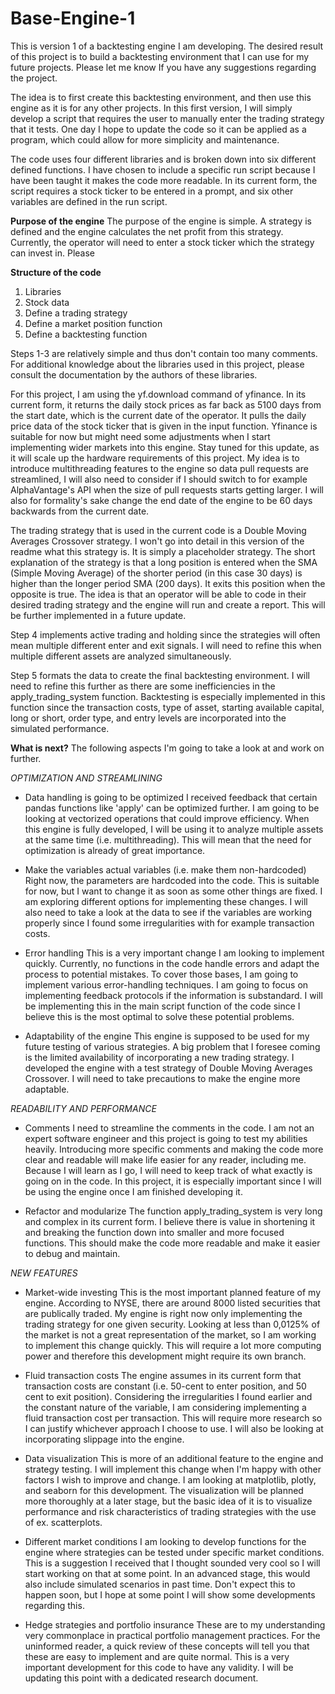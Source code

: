 # Base-Engine-1
This is version 1 of a backtesting engine I am developing. The desired result of this project is to build a backtesting environment that I can use for my future projects. Please let me know If you have any suggestions regarding the project. 

The idea is to first create this backtesting environment, and then use this engine as it is for any other projects. In this first version, I will simply develop a script that requires the user to manually enter the trading strategy that it tests. One day I hope to update the code so it can be applied as a program, which could allow for more simplicity and maintenance.

The code uses four different libraries and is broken down into six different defined functions. I have chosen to include a specific run script because I have been taught it makes the code more readable. In its current form, the script requires a stock ticker to be entered in a prompt, and six other variables are defined in the run script. 

**Purpose of the engine**
The purpose of the engine is simple. A strategy is defined and the engine calculates the net profit from this strategy. Currently, the operator will need to enter a stock ticker which the strategy can invest in. Please 

**Structure of the code**
1. Libraries
2. Stock data
3. Define a trading strategy
4. Define a market position function
5. Define a backtesting function

Steps 1-3 are relatively simple and thus don't contain too many comments. For additional knowledge about the libraries used in this project, please consult the documentation by the authors of these libraries.

For this project, I am using the yf.download command of yfinance. In its current form, it returns the daily stock prices as far back as 5100 days from the start date, which is the current date of the operator. It pulls the daily price data of the stock ticker that is given in the input function. 
Yfinance is suitable for now but might need some adjustments when I start implementing wider markets into this engine. Stay tuned for this update, as it will scale up the hardware requirements of this project. My idea is to introduce multithreading features to the engine so data pull requests are streamlined, I will also need to consider if I should switch to for example AlphaVantage's API when the size of pull requests starts getting larger. I will also for formality's sake change the end date of the engine to be 60 days backwards from the current date.

The trading strategy that is used in the current code is a Double Moving Averages Crossover strategy. I won't go into detail in this version of the readme what this strategy is. It is simply a placeholder strategy. The short explanation of the strategy is that a long position is entered when the SMA (Simple Moving Average) of the shorter period (in this case 30 days) is higher than the longer period SMA (200 days). It exits this position when the opposite is true. The idea is that an operator will be able to code in their desired trading strategy and the engine will run and create a report. This will be further implemented in a future update.

Step 4 implements active trading and holding since the strategies will often mean multiple different enter and exit signals. I will need to refine this when multiple different assets are analyzed simultaneously.

Step 5 formats the data to create the final backtesting environment. I will need to refine this further as there are some inefficiencies in the apply_trading_system function. Backtesting is especially implemented in this function since the transaction costs, type of asset, starting available capital, long or short, order type, and entry levels are incorporated into the simulated performance.

**What is next?**
The following aspects I'm going to take a look at and work on further.

_OPTIMIZATION AND STREAMLINING_
- Data handling is going to be optimized
I received feedback that certain pandas functions like 'apply' can be optimized further. I am going to be looking at vectorized operations that could improve efficiency. When this engine is fully developed, I will be using it to analyze multiple assets at the same time (i.e. multithreading). This will mean that the need for optimization is already of great importance. 

- Make the variables actual variables (i.e. make them non-hardcoded)
Right now, the parameters are hardcoded into the code. This is suitable for now, but I want to change it as soon as some other things are fixed. I am exploring different options for implementing these changes. I will also need to take a look at the data to see if the variables are working properly since I found some irregularities with for example transaction costs.

- Error handling
This is a very important change I am looking to implement quickly. Currently, no functions in the code handle errors and adapt the process to potential mistakes. To cover those bases, I am going to implement various error-handling techniques. I am going to focus on implementing feedback protocols if the information is substandard. I will be implementing this in the main script function of the code since I believe this is the most optimal to solve these potential problems.

- Adaptability of the engine
This engine is supposed to be used for my future testing of various strategies. A big problem that I foresee coming is the limited availability of incorporating a new trading strategy. I developed the engine with a test strategy of Double Moving Averages Crossover. I will need to take precautions to make the engine more adaptable.

_READABILITY AND PERFORMANCE_
- Comments
I need to streamline the comments in the code. I am not an expert software engineer and this project is going to test my abilities heavily. Introducing more specific comments and making the code more clear and readable will make life easier for any reader, including me. Because I will learn as I go, I will need to keep track of what exactly is going on in the code. In this project, it is especially important since I will be using the engine once I am finished developing it. 

- Refactor and modularize
The function apply_trading_system is very long and complex in its current form. I believe there is value in shortening it and breaking the function down into smaller and more focused functions. This should make the code more readable and make it easier to debug and maintain. 

_NEW FEATURES_
- Market-wide investing
This is the most important planned feature of my engine. According to NYSE, there are around 8000 listed securities that are publically traded. My engine is right now only implementing the trading strategy for one given security. Looking at less than 0,0125% of the market is not a great representation of the market, so I am working to implement this change quickly. This will require a lot more computing power and therefore this development might require its own branch.

- Fluid transaction costs
The engine assumes in its current form that transaction costs are constant (i.e. 50-cent to enter position, and 50 cent to exit position). Considering the irregularities I found earlier and the constant nature of the variable, I am considering implementing a fluid transaction cost per transaction. This will require more research so I can justify whichever approach I choose to use. I will also be looking at incorporating slippage into the engine.

- Data visualization
This is more of an additional feature to the engine and strategy testing. I will implement this change when I'm happy with other factors I wish to improve and change. I am looking at matplotlib, plotly, and seaborn for this development. The visualization will be planned more thoroughly at a later stage, but the basic idea of it is to visualize performance and risk characteristics of trading strategies with the use of ex. scatterplots. 

- Different market conditions
I am looking to develop functions for the engine where strategies can be tested under specific market conditions. This is a suggestion I received that I thought sounded very cool so I will start working on that at some point. In an advanced stage, this would also include simulated scenarios in past time. Don't expect this to happen soon, but I hope at some point I will show some developments regarding this.

- Hedge strategies and portfolio insurance
These are to my understanding very commonplace in practical portfolio management practices. For the uninformed reader, a quick review of these concepts will tell you that these are easy to implement and are quite normal. This is a very important development for this code to have any validity. I will be updating this point with a dedicated research document.




